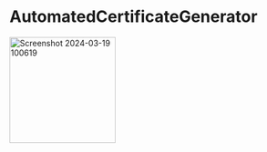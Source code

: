 # AutomatedCertificateGenerator

<img width="186" alt="Screenshot 2024-03-19 100619" src="https://github.com/RabuHSTU/AutomatedCertificateGenerator/assets/146182299/52a79b91-e990-4b2f-8603-48e7125fd765">
